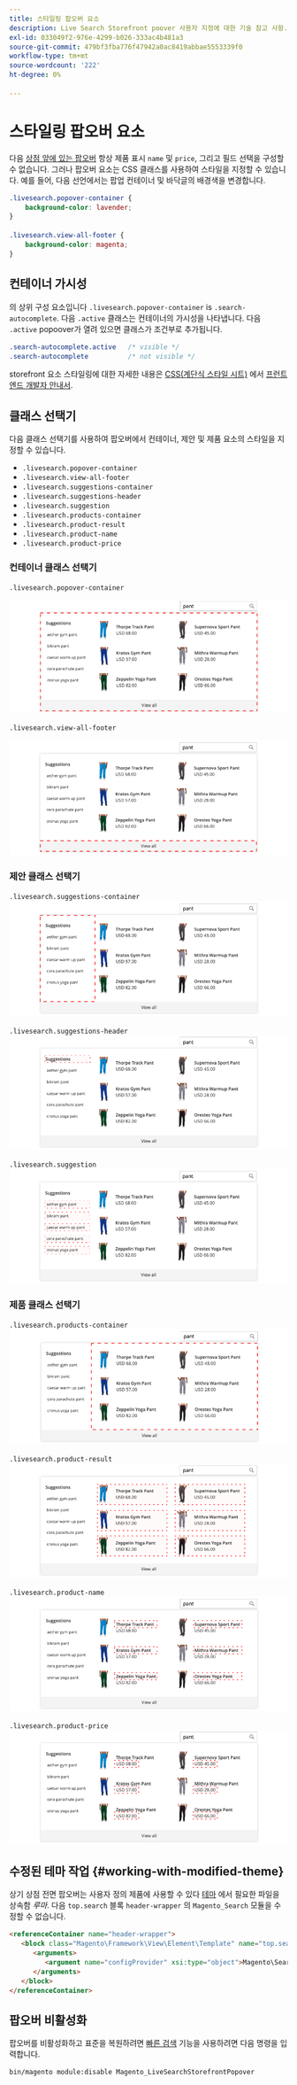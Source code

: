 ```yaml
---
title: 스타일링 팝오버 요소
description: Live Search Storefront poover 사용자 지정에 대한 기술 참고 사항.
exl-id: 033049f2-976e-4299-b026-333ac4b481a3
source-git-commit: 479bf3fba776f47942a0ac8419abbae5553339f0
workflow-type: tm+mt
source-wordcount: '222'
ht-degree: 0%

---
```


# 스타일링 팝오버 요소

다음 [상점 앞에 있는 팝오버](storefront-popover.md) 항상 제품 표시 `name` 및 `price`, 그리고 필드 선택을 구성할 수 없습니다. 그러나 팝오버 요소는 CSS 클래스를 사용하여 스타일을 지정할 수 있습니다. 예를 들어, 다음 선언에서는 팝업 컨테이너 및 바닥글의 배경색을 변경합니다.

```css
.livesearch.popover-container {
    background-color: lavender;
}

.livesearch.view-all-footer {
    background-color: magenta;
}
```

## 컨테이너 가시성

의 상위 구성 요소입니다 `.livesearch.popover-container` is `.search-autocomplete`.  다음 `.active` 클래스는 컨테이너의 가시성을 나타냅니다. 다음 `.active` popoover가 열려 있으면 클래스가 조건부로 추가됩니다.

```css
.search-autocomplete.active   /* visible */
.search-autocomplete          /* not visible */
```

storefront 요소 스타일링에 대한 자세한 내용은 [CSS(계단식 스타일 시트)](https://devdocs.magento.com/guides/v2.4/frontend-dev-guide/css-topics/css-overview.html) 에서 [프런트 엔드 개발자 안내서](https://devdocs.magento.com/guides/v2.4/frontend-dev-guide/bk-frontend-dev-guide.html).

## 클래스 선택기

다음 클래스 선택기를 사용하여 팝오버에서 컨테이너, 제안 및 제품 요소의 스타일을 지정할 수 있습니다.

* `.livesearch.popover-container`
* `.livesearch.view-all-footer`
* `.livesearch.suggestions-container`
* `.livesearch.suggestions-header`
* `.livesearch.suggestion`
* `.livesearch.products-container`
* `.livesearch.product-result`
* `.livesearch.product-name`
* `.livesearch.product-price`

### 컨테이너 클래스 선택기

`.livesearch.popover-container`

![팝오버 컨테이너](assets/livesearch-popover-container.png)

`.livesearch.view-all-footer`

![모든 바닥글 보기](assets/livesearch-view-all-footer.png)

### 제안 클래스 선택기

`.livesearch.suggestions-container`
![제안 컨테이너](assets/livesearch-suggestions-container.png)

`.livesearch.suggestions-header`
![추천 헤더](assets/livesearch-suggestions-header.png)

`.livesearch.suggestion`
![제안](assets/livesearch-suggestion.png)

### 제품 클래스 선택기

`.livesearch.products-container`
![제품 컨테이너](assets/livesearch-product-container.png)

`.livesearch.product-result`
![제품 결과](assets/livesearch-product-result.png)

`.livesearch.product-name`
![제품 이름](assets/livesearch-product-name.png)

`.livesearch.product-price`
![제품 가격](assets/livesearch-product-price.png)

## 수정된 테마 작업 {#working-with-modified-theme}

상기 상점 전면 팝오버는 사용자 정의 제품에 사용할 수 있다 [테마](https://devdocs.magento.com/guides/v2.3/frontend-dev-guide/themes/theme-overview.html) 에서 필요한 파일을 상속함 *루마*. 다음 `top.search` 블록 `header-wrapper` 의 `Magento_Search` 모듈을 수정할 수 없습니다.

```html
<referenceContainer name="header-wrapper">
   <block class="Magento\Framework\View\Element\Template" name="top.search" as="topSearch" template="Magento_Search::form.mini.phtml">
      <arguments>
         <argument name="configProvider" xsi:type="object">Magento\Search\ViewModel\ConfigProvider</argument>
      </arguments>
   </block>
</referenceContainer>
```

## 팝오버 비활성화

팝오버를 비활성화하고 표준을 복원하려면 [빠른 검색](https://docs.magento.com/user-guide/catalog/search-quick.html) 기능을 사용하려면 다음 명령을 입력합니다.

```bash
bin/magento module:disable Magento_LiveSearchStorefrontPopover
```
